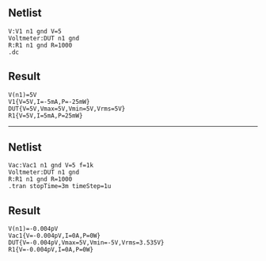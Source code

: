 ## Netlist

```text
V:V1 n1 gnd V=5
Voltmeter:DUT n1 gnd
R:R1 n1 gnd R=1000
.dc
```

## Result

```text
V(n1)=5V
V1{V=5V,I=-5mA,P=-25mW}
DUT{V=5V,Vmax=5V,Vmin=5V,Vrms=5V}
R1{V=5V,I=5mA,P=25mW}
```

---

## Netlist

```text
Vac:Vac1 n1 gnd V=5 f=1k
Voltmeter:DUT n1 gnd
R:R1 n1 gnd R=1000
.tran stopTime=3m timeStep=1u
```

## Result

```text
V(n1)=-0.004pV
Vac1{V=-0.004pV,I=0A,P=0W}
DUT{V=-0.004pV,Vmax=5V,Vmin=-5V,Vrms=3.535V}
R1{V=-0.004pV,I=0A,P=0W}
```
